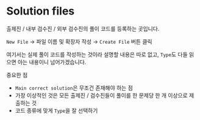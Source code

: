 # Solution files

출제진 / 내부 검수진 / 외부 검수진의 풀이 코드를 등록하는 곳입니다.  

```New File``` → 파일 이름 및 확장자 작성 → ```Create File``` 버튼 클릭  

여기서는 실제 풀이 코드를 작성하는 것이라 설명할 내용은 따로 없고, ```Type```도 다들 읽으면 아는 내용이니 넘어가겠습니다.  

중요한 점
- ```Main correct solution```은 무조건 존재해야 하는 점
- 가장 이상적인 것은 모든 출제진 / 검수진들이 풀이를 한 문제당 한 개 이상으로 제출하는 것
- 코드 종류에 맞게 ```Type```을 잘 선택하기
